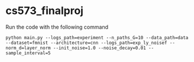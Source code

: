 # cs573_finalproj

Run the code with the following command

```
python main.py --logs_path=experiment --n_paths_G=10 --data_path=data --dataset=fmnist --architecture=cnn --logs_path=exp_ly_noisef --norm_d=layer_norm --init_noise=1.0 --noise_decay=0.01 --sample_interval=5
```
